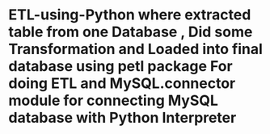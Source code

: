# ETL-using-Python where extracted table from one Database , Did some Transformation and Loaded into final database using petl package For doing ETL and MySQL.connector module for connecting MySQL database with Python Interpreter
